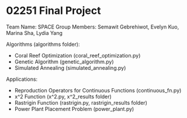 # 02251 Final Project
Team Name: SPACE
Group Members: Semawit Gebrehiwot, Evelyn Kuo, Marina Sha, Lydia Yang

Algorithms (algorithms folder):
- Coral Reef Optimization (coral_reef_optimization.py)
- Genetic Algorithm (genetic_algorithm.py)
- Simulated Annealing (simulated_annealing.py)

Applications:
- Reproduction Operators for Continuous Functions (continuous_fn.py)
- x^2 Function (x^2.py, x^2_results folder)
- Rastrigin Function (rastrigin.py, rastrigin_results folder)
- Power Plant Placement Problem (power_plant.py)
